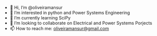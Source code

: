 - 👋 Hi, I’m @oliveiramansur
- 👀 I’m interested in python and Power Systems Engineering
- 🌱 I’m currently learning SciPy
- 💞️ I’m looking to collaborate on Electrical and Power Systems Porjects
- 📫 How to reach me: oliveiramansur@gmail.com

<!---
oliveiramansur/oliveiramansur is a ✨ special ✨ repository because its `README.md` (this file) appears on your GitHub profile.
You can click the Preview link to take a look at your changes.
--->
